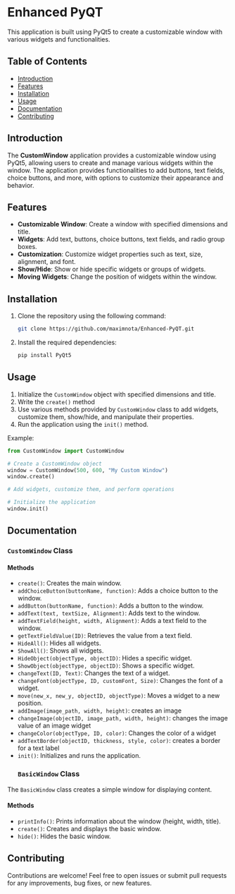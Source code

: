 # Enhanced PyQT

This application is built using PyQt5 to create a customizable window with various widgets and functionalities.

## Table of Contents

- [Introduction](#introduction)
- [Features](#features)
- [Installation](#installation)
- [Usage](#usage)
- [Documentation](#documentation)
- [Contributing](#contributing)

## Introduction

The **CustomWindow** application provides a customizable window using PyQt5, allowing users to create and manage various widgets within the window. The application provides functionalities to add buttons, text fields, choice buttons, and more, with options to customize their appearance and behavior.

## Features

- **Customizable Window**: Create a window with specified dimensions and title.
- **Widgets**: Add text, buttons, choice buttons, text fields, and radio group boxes.
- **Customization**: Customize widget properties such as text, size, alignment, and font.
- **Show/Hide**: Show or hide specific widgets or groups of widgets.
- **Moving Widgets**: Change the position of widgets within the window.

## Installation

1. Clone the repository using the following command:

    ```bash
    git clone https://github.com/maximnota/Enhanced-PyQT.git
    ```

2. Install the required dependencies:

    ```bash
    pip install PyQt5
    ```

## Usage

1. Initialize the `CustomWindow` object with specified dimensions and title.
2. Write the `create()` method
3. Use various methods provided by `CustomWindow` class to add widgets, customize them, show/hide, and manipulate their properties.
4. Run the application using the `init()` method.

Example:

```python
from CustomWindow import CustomWindow

# Create a CustomWindow object
window = CustomWindow(500, 600, "My Custom Window")
window.create()

# Add widgets, customize them, and perform operations

# Initialize the application
window.init()
```

## Documentation

### `CustomWindow` Class

#### Methods

- `create()`: Creates the main window.
- `addChoiceButton(buttonName, function)`: Adds a choice button to the window.
- `addButton(buttonName, function)`: Adds a button to the window.
- `addText(text, textSize, Alignment)`: Adds text to the window.
- `addTextField(height, width, Alignment)`: Adds a text field to the window.
- `getTextFieldValue(ID)`: Retrieves the value from a text field.
- `HideAll()`: Hides all widgets.
- `ShowAll()`: Shows all widgets.
- `HideObject(objectType, objectID)`: Hides a specific widget.
- `ShowObject(objectType, objectID)`: Shows a specific widget.
- `changeText(ID, Text)`: Changes the text of a widget.
- `changeFont(objectType, ID, customFont, Size)`: Changes the font of a widget.
- `move(new_x, new_y, objectID, objectType)`: Moves a widget to a new position.
- `addImage(image_path, width, height)`: creates an image
- `changeImage(objectID, image_path, width, height)`: changes the image value of an image widget
- `changeColor(objectType, ID, color)`: Changes the color of a widget
- `addTextBorder(objectID, thickness, style, color)`: creates a border for a text label
- `init()`: Initializes and runs the application.
  ### `BasicWindow` Class

The `BasicWindow` class creates a simple window for displaying content.

#### Methods

- `printInfo()`: Prints information about the window (height, width, title).
- `create()`: Creates and displays the basic window.
- `hide()`: Hides the basic window.
## Contributing
Contributions are welcome! Feel free to open issues or submit pull requests for any improvements, bug fixes, or new features.
